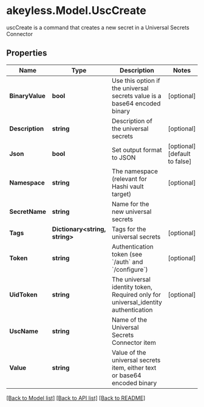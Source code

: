# akeyless.Model.UscCreate
uscCreate is a command that creates a new secret in a Universal Secrets Connector

## Properties

Name | Type | Description | Notes
------------ | ------------- | ------------- | -------------
**BinaryValue** | **bool** | Use this option if the universal secrets value is a base64 encoded binary | [optional] 
**Description** | **string** | Description of the universal secrets | [optional] 
**Json** | **bool** | Set output format to JSON | [optional] [default to false]
**Namespace** | **string** | The namespace (relevant for Hashi vault target) | [optional] 
**SecretName** | **string** | Name for the new universal secrets | 
**Tags** | **Dictionary&lt;string, string&gt;** | Tags for the universal secrets | [optional] 
**Token** | **string** | Authentication token (see &#x60;/auth&#x60; and &#x60;/configure&#x60;) | [optional] 
**UidToken** | **string** | The universal identity token, Required only for universal_identity authentication | [optional] 
**UscName** | **string** | Name of the Universal Secrets Connector item | 
**Value** | **string** | Value of the universal secrets item, either text or base64 encoded binary | 

[[Back to Model list]](../README.md#documentation-for-models) [[Back to API list]](../README.md#documentation-for-api-endpoints) [[Back to README]](../README.md)

